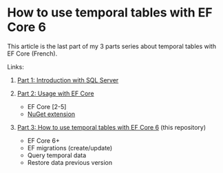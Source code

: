 # How to use temporal tables with EF Core 6

This article is the last part of my 3 parts series about temporal tables with EF Core (French).

Links:

1. [Part 1: Introduction with SQL Server](https://blog.webnet.fr/les-tables-temporelles-partie-1-introduction-avec-sql-server/)

2. [Part 2: Usage with EF Core](https://blog.webnet.fr/les-tables-temporelles-partie-2-utilisation-avec-entity-framework-core/)
   - EF Core [2-5]
   - [NuGet extension](https://github.com/glautrou/EfCoreTemporalTable)
   
3. [Part 3: How to use temporal tables with EF Core 6](https://blog.webnet.fr/les-tables-temporelles-partie-3-utilisation-avec-entity-framework-core-6/) (this repository)
   - EF Core 6+
   - EF migrations (create/update)
   - Query temporal data
   - Restore data previous version
